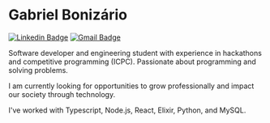 # Gabriel Bonizário

[![Linkedin Badge](https://img.shields.io/badge/-Gabriel%20Bonizário-E45654?style=flat-square&logo=Linkedin&logoColor=white&link=https://www.linkedin.com/in/gabriel-bonizario/)](https://www.linkedin.com/in/gabriel-bonizario/)
[![Gmail Badge](https://img.shields.io/badge/-gabrielbonizario@gmail.com-E45654?style=flat-square&logo=Gmail&logoColor=white&link=mailto:gabrielbonizario@gmail.com)](mailto:gabrielbonizario@gmail.com)

Software developer and engineering student with experience in hackathons and competitive programming (ICPC). Passionate about programming and solving problems.

I am currently looking for opportunities to grow professionally and impact our society through technology.

I've worked with Typescript, Node.js, React, Elixir, Python, and MySQL.

<!-- [![bonizario's Top Languages-Dark](https://github-readme-stats.vercel.app/api/top-langs/?username=bonizario&layout=compact&langs_count=8&show_icons=true&theme=aura_dark&hide_title=true&hide_border=true&bg_color=00000000#gh-dark-mode-only)](https://github.com/bonizario/bonizario#gh-dark-mode-only)
[![bonizario's Top Languages-Light](https://github-readme-stats.vercel.app/api/top-langs/?username=bonizario&layout=compact&langs_count=8&show_icons=true&theme=default&hide_title=true&hide_border=true#gh-light-mode-only)](https://github.com/bonizario/bonizario#gh-light-mode-only) -->
